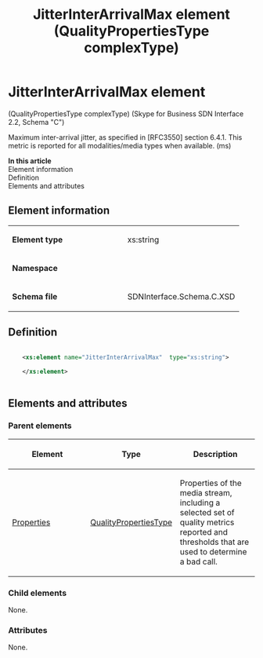 ﻿---
title: JitterInterArrivalMax element (QualityPropertiesType complexType) 
TOCTitle: JitterInterArrivalMax element
ms:assetid: e1b198ae-9856-8c49-160e-4c49b0aef912
ms:mtpsurl: https://msdn.microsoft.com/en-us/library/Mt404782(v=office.16)
ms:contentKeyID: 68250692
ms.date: 08/24/2015
mtps_version: v=office.16
dev_langs:
- xml
---

# JitterInterArrivalMax element 

(QualityPropertiesType complexType) (Skype for Business SDN Interface 2.2, Schema "C")

Maximum inter-arrival jitter, as specified in \[RFC3550\] section 6.4.1. This metric is reported for all modalities/media types when available. (ms)

**In this article**  
Element information  
Definition  
Elements and attributes  

## Element information

<table>
<colgroup>
<col style="width: 50%" />
<col style="width: 50%" />
</colgroup>
<tbody>
<tr class="odd">
<td><p><strong>Element type</strong></p></td>
<td><p>xs:string</p></td>
</tr>
<tr class="even">
<td><p><strong>Namespace</strong></p></td>
<td><p></p></td>
</tr>
<tr class="odd">
<td><p><strong>Schema file</strong></p></td>
<td><p>SDNInterface.Schema.C.XSD</p></td>
</tr>
</tbody>
</table>


## Definition

```xml

    <xs:element name="JitterInterArrivalMax"  type="xs:string">
    
    </xs:element>
  
```

## Elements and attributes

### Parent elements

<table>
<colgroup>
<col style="width: 33%" />
<col style="width: 33%" />
<col style="width: 33%" />
</colgroup>
<thead>
<tr class="header">
<th><p>Element</p></th>
<th><p>Type</p></th>
<th><p>Description</p></th>
</tr>
</thead>
<tbody>
<tr class="odd">
<td><p><a href="properties-element-qualitytype-complextype-skype-for-business-sdn-interface-2-2-schema-c.md">Properties</a></p></td>
<td><p><a href="qualitypropertiestype-complextype-skype-for-business-sdn-interface-2-2-schema-c.md">QualityPropertiesType</a></p></td>
<td><p>Properties of the media stream, including a selected set of quality metrics reported and thresholds that are used to determine a bad call.</p></td>
</tr>
</tbody>
</table>


### Child elements

None.

### Attributes

None.

